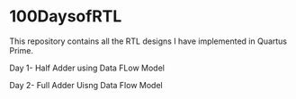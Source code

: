 # 100DaysofRTL

This repository contains all the RTL designs I have implemented in Quartus Prime.

Day 1- Half Adder using Data FLow Model

Day 2- Full Adder Uisng Data Flow Model
